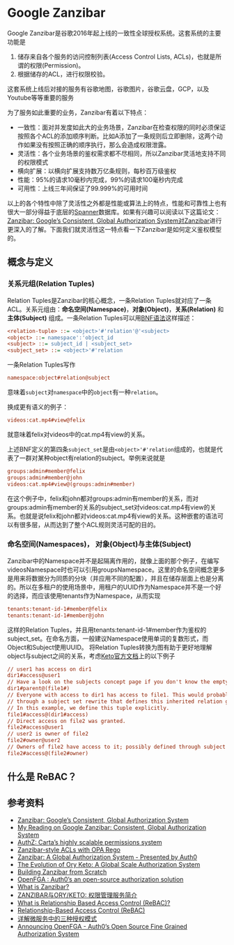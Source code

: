 # Google Zanzibar

Google Zanzibar是谷歌2016年起上线的一致性全球授权系统。这套系统的主要功能是

1. 储存来自各个服务的访问控制列表(Access Control Lists, ACLs)，也就是所谓的权限(Permission)。
2. 根据储存的ACL，进行权限校验。

这套系统上线后对接的服务有谷歌地图，谷歌图片，谷歌云盘，GCP，以及Youtube等等重要的服务

为了服务如此重要的业务，Zanzibar有着以下特点：

- 一致性：面对并发度如此大的业务场景，Zanzibar在检查权限的同时必须保证按照各个ACL的添加顺序判断。比如A添加了一条规则后立即删除，这两个动作如果没有按照正确的顺序执行，那么会造成权限泄露。
- 灵活性：各个业务场景的鉴权需求都不尽相同，所以Zanzibar灵活地支持不同的权限模式
- 横向扩展：以横向扩展支持数万亿条规则，每秒百万级鉴权
- 性能：95%的请求10毫秒内完成，99%的请求100毫秒内完成
- 可用性：上线三年间保证了99.999%的可用时间

以上的各个特性中除了灵活性之外都是性能或算法上的特点，性能和可靠性上也有很大一部分得益于底层的[Spanner](https://research.google/pubs/pub39966/)数据库。如果有兴趣可以阅读以下这篇论文：[Zanzibar: Google’s Consistent, Global Authorization System对Zanzibar](https://research.google/pubs/pub48190/)进行更深入的了解。下面我们就灵活性这一特点看一下Zanzibar是如何定义鉴权模型的。

## 概念与定义

### 关系元组(Relation Tuples)

Relation Tuples是Zanzibar的核心概念，一条Relation Tuples就对应了一条ACL。关系元组由：**命名空间(Namespace)**，**对象(Object)**，**关系(Relation)** 和 **主体(Subject)** 组成。一条Relation Tuples可以用[BNF语法](https://en.wikipedia.org/wiki/Backus%E2%80%93Naur_form)这样描述：

```ini
<relation-tuple> ::= <object>'#'relation'@'<subject>
<object> ::= namespace':'object_id
<subject> ::= subject_id | <subject_set>
<subject_set> ::= <object>'#'relation
```

一条Relation Tuples写作

```ini
namespace:object#relation@subject
```

意味着`subject`对`namespace`中的`object`有一种`relation`。

换成更有语义的例子：

```ini
videos:cat.mp4#view@felix
```

就意味着felix对videos中的cat.mp4有view的关系。

上述BNF定义的第四条`subject_set`是由`<object>'#'relation`组成的，也就是代表了一群对某种object有relation的subject。举例来说就是

```ini
groups:admin#member@felix
groups:admin#member@john
videos:cat.mp4#view@(groups:admin#member)
```

在这个例子中，felix和john都对groups:admin有member的关系，而对groups:admin有member的关系的subject_set对videos:cat.mp4有view的关系。也就是说felix和john都对videos:cat.mp4有view的关系。这种嵌套的语法可以有很多层，从而达到了整个ACL规则灵活可配的目的。

### 命名空间(Namespaces)， 对象(Object)与主体(Subject)

Zanzibar中的Namespace并不是起隔离作用的，就像上面的那个例子，在编写videosNamespace时也可以引用groupsNamespace。这里的命名空间概念更多是用来将数据分为同质的分块（并应用不同的配置），并且在储存层面上也是分离的。所以在多租户的使用场景中，用租户的UUID作为Namespace并不是一个好的选择，而应该使用tenants作为Namespace，从而实现

```ini
tenants:tenant-id-1#member@felix
tenants:tenant-id-1#member@john
```

这样的Relation Tuples，并且用tenants:tenant-id-1#member作为鉴权的subject_set。在命名方面，一般建议Namespace使用单词的复数形式，而Object和Subject使用UUID。 将Relation Tuples转换为图有助于更好地理解object与subject之间的关系，考虑[Keto官方文档](https://www.ory.sh/keto/docs/concepts/graph-of-relations)上的以下例子

```ini
// user1 has access on dir1
dir1#access@user1
// Have a look on the subjects concept page if you don't know the empty relation.
dir1#parent@(file1#)
// Everyone with access to dir1 has access to file1. This would probably be defined
// through a subject set rewrite that defines this inherited relation globally.
// In this example, we define this tuple explicitly.
file1#access@(dir1#access)
// Direct access on file2 was granted.
file2#access@user1
// user2 is owner of file2
file2#owner@user2
// Owners of file2 have access to it; possibly defined through subject set rewrites.
file2#access@(file2#owner)
```

## 什么是 ReBAC？

## 参考资料

- [Zanzibar: Google’s Consistent, Global Authorization System](https://research.google/pubs/pub48190/)
- [My Reading on Google Zanzibar: Consistent, Global Authorization System](https://pushpalanka.medium.com/my-reading-on-google-zanzibar-consistent-global-authorization-system-f4a12df85cbb)
- [AuthZ: Carta’s highly scalable permissions system](https://medium.com/building-carta/authz-cartas-highly-scalable-permissions-system-782a7f2c840f)
- [Zanzibar-style ACLs with OPA Rego](https://gruchalski.com/posts/2022-05-07-zanzibar-style-acls-with-opa-rego/)
- [Zanzibar: A Global Authorization System - Presented by Auth0](https://zanzibar.academy/)
- [The Evolution of Ory Keto: A Global Scale Authorization System](https://www.ory.sh/keto-zanzibar-evolution/)
- [Building Zanzibar from Scratch](https://www.osohq.com/post/zanzibar)
- [OpenFGA : Auth0’s an open-source authorization solution](https://openfga.dev/)
- [What is Zanzibar?](https://authzed.com/blog/what-is-zanzibar/)
- [ZANZIBAR与ORY/KETO: 权限管理服务简介](https://chennima.github.io/keto-permission-manager-introduction)
- [What is Relationship Based Access Control (ReBAC)?](https://www.ubisecure.com/access-management/what-is-relationship-based-access-control-rebac/)
- [Relationship-Based Access Control (ReBAC)](https://www.osohq.com/academy/relationship-based-access-control-rebac)
- [详解微服务中的三种授权模式](https://www.infoq.cn/article/rl6g3buvaal8aiwvugdf)
- [Announcing OpenFGA - Auth0’s Open Source Fine Grained Authorization System](https://auth0.com/blog/auth0s-openfga-open-source-fine-grained-authorization-system/)
